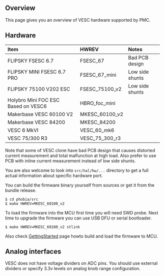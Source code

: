 ## Overview

This page gives you an overview of VESC hardware supported by PMC.

## Hardware

| Item                                 | HWREV           | Notes           |
|:-------------------------------------|:----------------|:----------------|
| FLIPSKY FSESC 6.7                    | FSESC_67        | Bad PCB design  |
| FLIPSKY MINI FSESC 6.7 PRO           | FSESC_67_mini   | Low side shunts |
| FLIPSKY 75100 V202 ESC               | FSESC_75100_v2  | Low side shunts |
| Holybro Mini FOC ESC Based on VESC6  | HBRO_foc_mini   |                 |
| Makerbase VESC 60100 V2              | MKESC_60100_v2  |                 |
| Makerbase VESC 84200                 | MKESC_84200     |                 |
| VESC 6 MkVI                          | VESC_60_mk6     |                 |
| VESC 75/300 R3                       | VESC_75_300_r3  |                 |

Note that some of VESC clone have bad PCB design that causes distorted current
measurement and total malfunction at high load. Also prefer to use PCB with
inline current measurement instead of low side shunts.

You are also welcome to look into `src/hal/hw/...` directory to get a full
actual information about specific hardware port.

You can build the firmware binary yourself from sources or get it from the
bundle release.

	$ cd phobia/src
	$ make HWREV=MKESC_60100_v2

To load the firmware into the MCU first time you will need SWD probe. Next time
to upgrade the firmware you can use USB DFU or serial bootloader.

	$ make HWREV=MKESC_60100_v2 stlink

Also check [GettingStarted](GettingStarted.md) page howto build and load the
firmware to MCU.

## Analog interfaces

VESC does not have voltage dividers on ADC pins. You should use external
dividers or specify 3.3v levels on analog knob range configuration.

